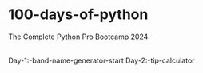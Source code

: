 # 100-days-of-python
<p>The Complete Python Pro Bootcamp  2024</p> 
<br>
Day-1:-band-name-generator-start
Day-2:-tip-calculator
